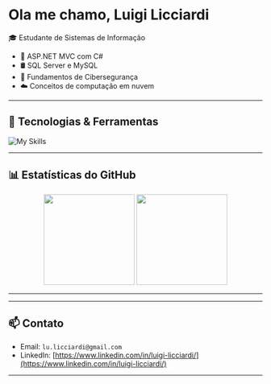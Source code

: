 # Ola me chamo, Luigi Licciardi

🎓 Estudante de Sistemas de Informação  
- 🧩 ASP.NET MVC com C#
- 🛢️ SQL Server e MySQL
- 🔐 Fundamentos de Cibersegurança
- ☁️ Conceitos de computação em nuvem

---

## 🚀 Tecnologias & Ferramentas

![My Skills](https://skillicons.dev/icons?i=cs,dotnet,js,html,css,bootstrap,git,github,mysql,azure,vscode,visualstudio,java)





---

## 📊 Estatísticas do GitHub

<div align="center">
  <img height="180em" src="https://github-readme-stats.vercel.app/api?username=Licciardi&show_icons=true&theme=github_dark&hide_border=true" />
  <img height="180em" src="https://github-readme-stats.vercel.app/api/top-langs/?username=Licciardi&layout=compact&langs_count=10&theme=github_dark&hide_border=true&hide=jupyter%20notebook"/>
</div>

---


---

## 📫 Contato

- Email: `lu.licciardi@gmail.com`
- LinkedIn: [https://www.linkedin.com/in/luigi-licciardi/](https://www.linkedin.com/in/luigi-licciardi/)

---

